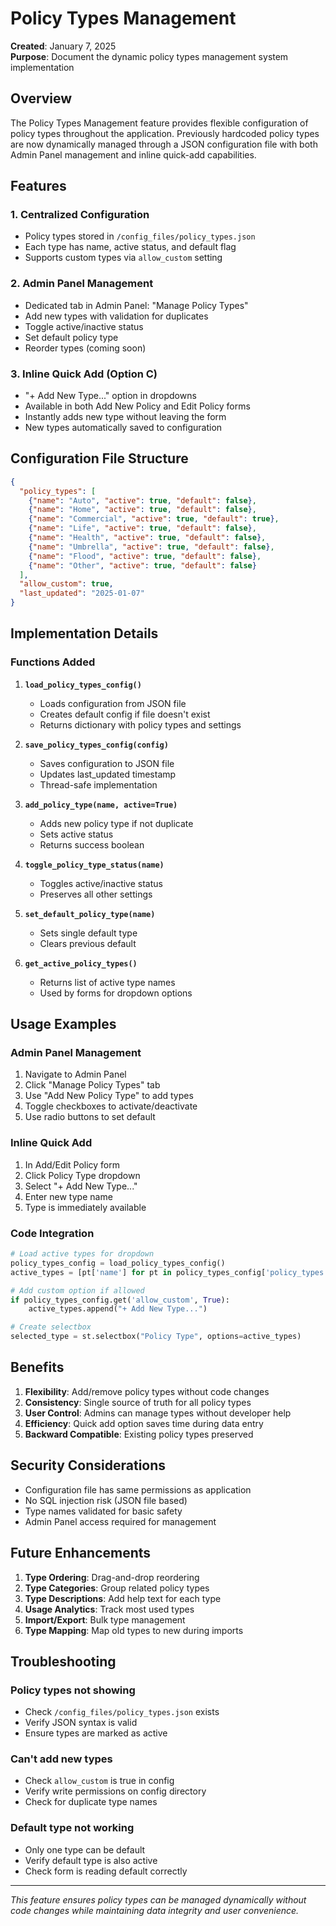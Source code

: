 # Policy Types Management

**Created**: January 7, 2025  
**Purpose**: Document the dynamic policy types management system implementation

## Overview

The Policy Types Management feature provides flexible configuration of policy types throughout the application. Previously hardcoded policy types are now dynamically managed through a JSON configuration file with both Admin Panel management and inline quick-add capabilities.

## Features

### 1. Centralized Configuration
- Policy types stored in `/config_files/policy_types.json`
- Each type has name, active status, and default flag
- Supports custom types via `allow_custom` setting

### 2. Admin Panel Management
- Dedicated tab in Admin Panel: "Manage Policy Types"
- Add new types with validation for duplicates
- Toggle active/inactive status
- Set default policy type
- Reorder types (coming soon)

### 3. Inline Quick Add (Option C)
- "+ Add New Type..." option in dropdowns
- Available in both Add New Policy and Edit Policy forms
- Instantly adds new type without leaving the form
- New types automatically saved to configuration

## Configuration File Structure

```json
{
  "policy_types": [
    {"name": "Auto", "active": true, "default": false},
    {"name": "Home", "active": true, "default": false},
    {"name": "Commercial", "active": true, "default": true},
    {"name": "Life", "active": true, "default": false},
    {"name": "Health", "active": true, "default": false},
    {"name": "Umbrella", "active": true, "default": false},
    {"name": "Flood", "active": true, "default": false},
    {"name": "Other", "active": true, "default": false}
  ],
  "allow_custom": true,
  "last_updated": "2025-01-07"
}
```

## Implementation Details

### Functions Added

1. **`load_policy_types_config()`**
   - Loads configuration from JSON file
   - Creates default config if file doesn't exist
   - Returns dictionary with policy types and settings

2. **`save_policy_types_config(config)`**
   - Saves configuration to JSON file
   - Updates last_updated timestamp
   - Thread-safe implementation

3. **`add_policy_type(name, active=True)`**
   - Adds new policy type if not duplicate
   - Sets active status
   - Returns success boolean

4. **`toggle_policy_type_status(name)`**
   - Toggles active/inactive status
   - Preserves all other settings

5. **`set_default_policy_type(name)`**
   - Sets single default type
   - Clears previous default

6. **`get_active_policy_types()`**
   - Returns list of active type names
   - Used by forms for dropdown options

## Usage Examples

### Admin Panel Management
1. Navigate to Admin Panel
2. Click "Manage Policy Types" tab
3. Use "Add New Policy Type" to add types
4. Toggle checkboxes to activate/deactivate
5. Use radio buttons to set default

### Inline Quick Add
1. In Add/Edit Policy form
2. Click Policy Type dropdown
3. Select "+ Add New Type..."
4. Enter new type name
5. Type is immediately available

### Code Integration
```python
# Load active types for dropdown
policy_types_config = load_policy_types_config()
active_types = [pt['name'] for pt in policy_types_config['policy_types'] if pt['active']]

# Add custom option if allowed
if policy_types_config.get('allow_custom', True):
    active_types.append("+ Add New Type...")

# Create selectbox
selected_type = st.selectbox("Policy Type", options=active_types)
```

## Benefits

1. **Flexibility**: Add/remove policy types without code changes
2. **Consistency**: Single source of truth for all policy types
3. **User Control**: Admins can manage types without developer help
4. **Efficiency**: Quick add option saves time during data entry
5. **Backward Compatible**: Existing policy types preserved

## Security Considerations

- Configuration file has same permissions as application
- No SQL injection risk (JSON file based)
- Type names validated for basic safety
- Admin Panel access required for management

## Future Enhancements

1. **Type Ordering**: Drag-and-drop reordering
2. **Type Categories**: Group related policy types
3. **Type Descriptions**: Add help text for each type
4. **Usage Analytics**: Track most used types
5. **Import/Export**: Bulk type management
6. **Type Mapping**: Map old types to new during imports

## Troubleshooting

### Policy types not showing
- Check `/config_files/policy_types.json` exists
- Verify JSON syntax is valid
- Ensure types are marked as active

### Can't add new types
- Check `allow_custom` is true in config
- Verify write permissions on config directory
- Check for duplicate type names

### Default type not working
- Only one type can be default
- Verify default type is also active
- Check form is reading default correctly

---

*This feature ensures policy types can be managed dynamically without code changes while maintaining data integrity and user convenience.*